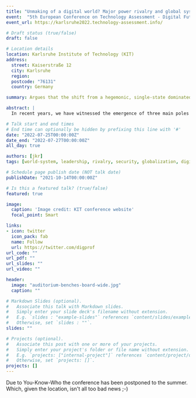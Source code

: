 ```yaml
---
title: "Unmaking of a digital world? Major power rivalry and global system evolution"
event:  "5th European Conference on Technology Assessment - Digital Future(s): TA in and for a changing world"
event_url: https://karlsruhe2022.technology-assessment.info/

# Draft status (true/false)
draft: false

# Location details
location: Karlsruhe Institute of Technology (KIT)
address:
  street: Kaiserstraße 12
  city: Karlsruhe
  region:
  postcode: "76131"
  country: Germany

summary: Argues that the shift from a hegemonic, single-state dominated global system to a multi-polar one is a regular feature in the pulsating global system developmental process and proposes scenarios for its likely future development, highlighting the core differences that mark digital technologies in contrast to previous technologies in the unfolding of this proces.

abstract: |
  In recent years, we have witnessed the emergence of three main poles of digital network modes and governance: a US-based system based on hegemonic state-backed private market power dominance; a Chinese-based state-controlled neo-mercantilist system; and a European standards-based liberal markets model. Some commentators have identified the emergence of the "splinternet" as a signal of the unraveling of a global digital commons and a reversal of the globalization process. This paper argues that rather than signaling an end to globalization, these developments are indicative of a continued long-term global system formation, pulsating in repetitive and dynamic waves. The core driver of its dynamics are technology-driven economic short-term processes that manifest themselves in political institutions, furthermore establishing global cultures. Each successive wave builds on technology and networks established in previous ones, extending both space and place in both physical dimensions and the establishment of a new habitus. Empirically tracing the core of today's digital backbone over 3000 years, the paper argues that the shift from a hegemonic, single-state dominated global system to a multi polar one is a regular feature in the pulsating global system developmental process and proposes scenarios for its likely future development. It also highlights the core differences that mark digital technologies in contrast to previous technologies in the unfolding of this process and why they constitute a necessary technological foundation for the establishment of a truly global, that is to say fully planetary system.

# Talk start and end times
# End time can optionally be hidden by prefixing this line with '#'
date: "2022-07-25T00:00:00Z"
date_end: "2022-07-27T00:00:00Z"
all_day: true

authors: [jkr]
tags: [world-system, leadership, rivalry, security, globalization, digitalization, digital-capitalism]

# Schedule page publish date (NOT talk date)
publishDate: "2021-10-14T00:00:00Z"

# Is this a featured talk? (true/false)
featured: true

image:
  caption: 'Image credit: KIT conference website'
  focal_point: Smart

links:
- icon: twitter
  icon_pack: fab
  name: Follow
  url: https://twitter.com/digprof
url_code: ""
url_pdf: ""
url_slides: ""
url_video: ""

header:
  image: "auditorium-benches-board-wide.jpg"
  caption: ""

# Markdown Slides (optional).
#   Associate this talk with Markdown slides.
#   Simply enter your slide deck's filename without extension.
#   E.g. `slides : "example-slides"` references `content/slides/example-slides.md`.
#   Otherwise, set `slides : ""`.
slides: ""

# Projects (optional).
#   Associate this post with one or more of your projects.
#   Simply enter your project's folder or file name without extension.
#   E.g. `projects: ["internal-project"]` references `content/project/deep-learning/index.md`.
#   Otherwise, set `projects: []`.
projects: []
---
```


Due to You-Know-Who the conference has been postponed to the summer. Which, given the location, isn't all too bad news ;-)
